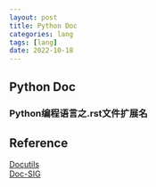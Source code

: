 ```yaml
---
layout: post
title: Python Doc
categories: lang
tags: [lang]
date: 2022-10-18
---
```


## Python Doc

### Python编程语言之.rst文件扩展名

## Reference
[Docutils](https://pypi.org/project/docutils/)  
[Doc-SIG](https://www.python.org/community/sigs/current/doc-sig/)  
